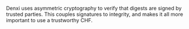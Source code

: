 Denxi uses asymmetric cryptography to verify that digests are signed
by trusted parties. This couples signatures to integrity, and makes it
all more important to use a trustworthy CHF.
